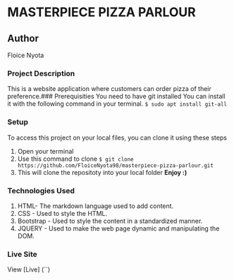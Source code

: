 # MASTERPIECE PIZZA PARLOUR
## Author
Floice Nyota
### Project Description
This is a website application where customers can order pizza of their preference.### Prerequisities
You need to have git installed
You can install it with the following command in your terminal.
`$ sudo apt install git-all`
### Setup
To access this project on your local files, you can clone it using these steps
1. Open your terminal
2. Use this command to clone `$ git clone https://github.com/FloiceNyota98/masterpiece-pizza-parlour.git`
3. This will clone the repositoty into your local folder
 __Enjoy :)__
### Technologies Used
1. HTML- The markdown language used to add content. 
2. CSS - Used to style the HTML. 
3. Bootstrap - Used to style the content in a standardized manner. 
4. JQUERY - Used to make the web page dynamic and manipulating the DOM.

### Live Site
View [Live] (``)